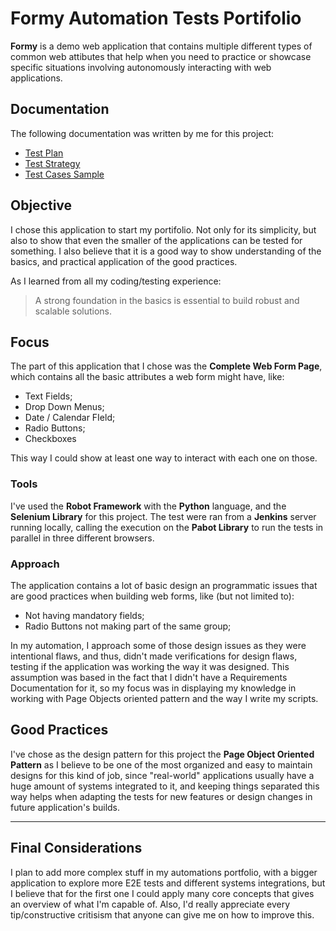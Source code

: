 # Formy Automation Tests Portifolio
**Formy** is a demo web application that contains multiple different types of common web attibutes that help when you need to practice or showcase specific situations involving autonomously interacting with web applications.

## Documentation
The following documentation was written by me for this project:
* [Test Plan](https://github.com/GarzonSan/Formy_App_Automation_Tests_and_Documentation/blob/main/_Tests%20Documentation/Test%20Plan%20-%20Project%20FORMY.pdf)
* [Test Strategy](https://github.com/GarzonSan/Formy_App_Automation_Tests_and_Documentation/blob/main/_Tests%20Documentation/Test%20Strategy%20-%20Project%20FORMY.pdf)
* [Test Cases Sample](https://github.com/GarzonSan/Formy_App_Automation_Tests_and_Documentation/blob/main/_Tests%20Documentation/FORMY%20Project%20-%20Test%20Cases.xlsx)

## Objective
I chose this application to start my portifolio. Not only for its simplicity, but also to show that even the smaller of the applications can be tested for something. I also believe that it is a good way to show understanding of the basics, and practical application of the good practices.

As I learned from all my coding/testing experience:
> A strong foundation in the basics is essential to build robust and scalable solutions.

## Focus
The part of this application that I chose was the **Complete Web Form Page**, which contains all the basic attributes a web form might have, like:
* Text Fields;
* Drop Down Menus;
* Date / Calendar FIeld;
* Radio Buttons;
* Checkboxes

This way I could show at least one way to interact with each one on those.

### Tools
I've used the **Robot Framework** with the **Python** language, and the **Selenium Library** for this project.
The test were ran from a **Jenkins** server running locally, calling the execution on the **Pabot Library** to run the tests in parallel in three different browsers.


### Approach
The application contains a lot of basic design an programmatic issues that are good practices when building web forms, like (but not limited to):
* Not having mandatory fields;
* Radio Buttons not making part of the same group;

In my automation, I approach some of those design issues as they were intentional flaws, and thus, didn't made verifications for design flaws, testing if the application was working the way it was designed. This assumption was based in the fact that I didn't have a Requirements Documentation for it, so my focus was in displaying my knowledge in working with Page Objects oriented pattern and the way I write my scripts.

## Good Practices
I've chose as the design pattern for this project the **Page Object Oriented Pattern** as I believe to be one of the most organized and easy to maintain designs for this kind of job, since "real-world" applications usually have a huge amount of systems integrated to it, and keeping things separated this way helps when adapting the tests for new features or design changes in future application's builds.

---

## Final Considerations
I plan to add more complex stuff in my automations portfolio, with a bigger application to explore more E2E tests and different systems integrations, but I believe that for the first one I could apply many core concepts that gives an overview of what I'm capable of. Also, I'd really appreciate every tip/constructive critisism that anyone can give me on how to improve this.
